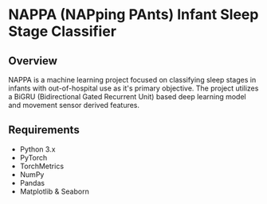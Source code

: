 # NAPPA (NAPping PAnts) Infant Sleep Stage Classifier
## Overview
NAPPA is a machine learning project focused on classifying sleep stages in infants with out-of-hospital use as it's primary objective. The project utilizes a BiGRU (Bidirectional Gated Recurrent Unit) based deep learning model and movement sensor derived features.

## Requirements
- Python 3.x
- PyTorch
- TorchMetrics
- NumPy
- Pandas
- Matplotlib & Seaborn
